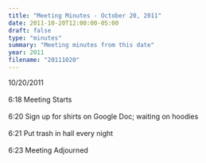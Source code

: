```yaml
---
title: "Meeting Minutes - October 20, 2011"
date: 2011-10-20T12:00:00-05:00
draft: false
type: "minutes"
summary: "Meeting minutes from this date"
year: 2011
filename: "20111020"
---
```


10/20/2011<br />
<br />
6:18 Meeting Starts<br />
<br />
6:20 Sign up for shirts on Google Doc; waiting on hoodies<br />
<br />
6:21 Put trash in hall every night<br />
<br />
6:23 Meeting Adjourned
